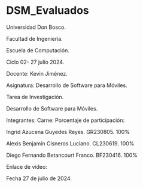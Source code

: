 # DSM_Evaluados

Universidad Don Bosco.

Facultad de Ingeniería.

Escuela de Computación.

Ciclo 02- 27 julio 2024.

Docente: Kevin Jiménez.

Asignatura: Desarrollo de Software para Móviles.


Tarea de Investigación. 

Desarrollo de Software para Móviles.

Integrantes: Carne:	Porcentaje de participación:

Ingrid Azucena Guyedes Reyes.	GR230805.	100%

Alexis Benjamín Cisneros Luciano.	CL230619.	100%

Diego Fernando Betancourt Franco.	BF230416.	100%

Enlace de video:


Fecha 27 de julio de 2024.

